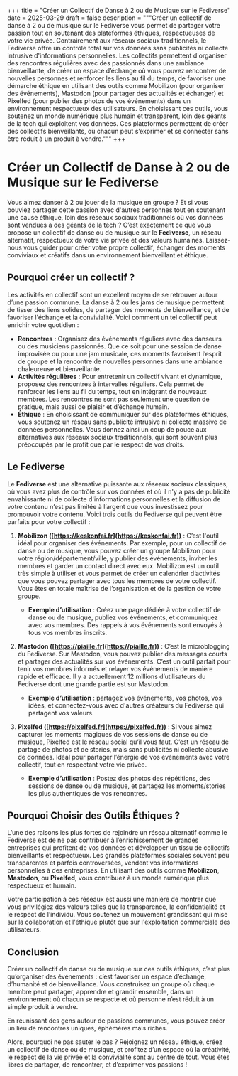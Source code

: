 +++
title = "Créer un Collectif de Danse à 2 ou de Musique sur le Fediverse"
date = 2025-03-29
draft = false 
description = """Créer un collectif de danse à 2 ou de musique sur le Fediverse vous permet de partager votre passion tout en soutenant des plateformes éthiques, respectueuses de votre vie privée. Contrairement aux réseaux sociaux traditionnels, le Fediverse offre un contrôle total sur vos données sans publicités ni collecte intrusive d'informations personnelles. Les collectifs permettent d'organiser des rencontres régulières avec des passionnés dans une ambiance bienveillante, de créer un espace d’échange où vous pouvez rencontrer de nouvelles personnes et renforcer les liens au fil du temps, de favoriser une démarche éthique en utilisant des outils comme Mobilizon (pour organiser des événements), Mastodon (pour partager des actualités et échanger) et Pixelfed (pour publier des photos de vos événements) dans un environnement respectueux des utilisateurs. En choisissant ces outils, vous soutenez un monde numérique plus humain et transparent, loin des géants de la tech qui exploitent vos données. Ces plateformes permettent de créer des collectifs bienveillants, où chacun peut s’exprimer et se connecter sans être réduit à un produit à vendre."""
+++
# **Créer un Collectif de Danse à 2 ou de Musique sur le Fediverse**

Vous aimez danser à 2 ou jouer de la musique en groupe ? Et si vous pouviez partager cette passion avec d'autres personnes tout en soutenant une cause éthique, loin des réseaux sociaux traditionnels où vos données sont vendues à des géants de la tech ? C’est exactement ce que vous propose un collectif de danse ou de musique sur le **Fediverse**, un réseau alternatif, respectueux de votre vie privée et des valeurs humaines. Laissez-nous vous guider pour créer votre propre collectif, échanger des moments conviviaux et créatifs dans un environnement bienveillant et éthique.

## Pourquoi créer un collectif ?

Les activités en collectif sont un excellent moyen de se retrouver autour d’une passion commune. La danse à 2 ou les jams de musique permettent de tisser des liens solides, de partager des moments de bienveillance, et de favoriser l'échange et la convivialité. Voici comment un tel collectif peut enrichir votre quotidien :

*   **Rencontres** : Organisez des événements réguliers avec des danseurs ou des musiciens passionnés. Que ce soit pour une session de danse improvisée ou pour une jam musicale, ces moments favorisent l’esprit de groupe et la rencontre de nouvelles personnes dans une ambiance chaleureuse et bienveillante.
*   **Activités régulières** : Pour entretenir un collectif vivant et dynamique, proposez des rencontres à intervalles réguliers. Cela permet de renforcer les liens au fil du temps, tout en intégrant de nouveaux membres. Les rencontres ne sont pas seulement une question de pratique, mais aussi de plaisir et d’échange humain.
*   **Éthique** : En choisissant de communiquer sur des plateformes éthiques, vous soutenez un réseau sans publicité intrusive ni collecte massive de données personnelles. Vous donnez ainsi un coup de pouce aux alternatives aux réseaux sociaux traditionnels, qui sont souvent plus préoccupés par le profit que par le respect de vos droits.

## Le Fediverse

Le **Fediverse** est une alternative puissante aux réseaux sociaux classiques, où vous avez plus de contrôle sur vos données et où il n'y a pas de publicité envahissante ni de collecte d'informations personnelles et la diffusion de votre contenu n’est pas limitée à l’argent que vous investissez pour promouvoir votre contenu. Voici trois outils du Fediverse qui peuvent être parfaits pour votre collectif :

1.  **Mobilizon ([https://keskonfai.fr](https://keskonfai.fr))** : C’est l'outil idéal pour organiser des événements. Par exemple, pour un collectif de danse ou de musique, vous pouvez créer un groupe Mobilizon pour votre région/département/ville, y publier des événements, inviter les membres et garder un contact direct avec eux. Mobilizon est un outil très simple à utiliser et vous permet de créer un calendrier d’activités que vous pouvez partager avec tous les membres de votre collectif. Vous êtes en totale maîtrise de l’organisation et de la gestion de votre groupe.
    
    *   **Exemple d’utilisation** : Créez une page dédiée à votre collectif de danse ou de musique, publiez vos événements, et communiquez avec vos membres. Des rappels à vos événements sont envoyés à tous vos membres inscrits.
2.  **Mastodon ([https://piaille.fr](https://piaille.fr))** : C’est le microblogging du Fediverse. Sur Mastodon, vous pouvez publier des messages courts et partager des actualités sur vos événements. C’est un outil parfait pour tenir vos membres informés et relayer vos événements de manière rapide et efficace. Il y a actuellement 12 millions d’utilisateurs du Fediverse dont une grande partie est sur Mastodon.
    
    *   **Exemple d’utilisation** : partagez vos événements, vos photos, vos idées, et connectez-vous avec d'autres créateurs du Fediverse qui partagent vos valeurs.
3.  **Pixelfed ([https://pixelfed.fr](https://pixelfed.fr))** : Si vous aimez capturer les moments magiques de vos sessions de danse ou de musique, Pixelfed est le réseau social qu’il vous faut. C’est un réseau de partage de photos et de stories, mais sans publicités ni collecte abusive de données. Idéal pour partager l’énergie de vos événements avec votre collectif, tout en respectant votre vie privée.
    
    *   **Exemple d’utilisation** : Postez des photos des répétitions, des sessions de danse ou de musique, et partagez les moments/stories les plus authentiques de vos rencontres.

## Pourquoi Choisir des Outils Éthiques ?

L’une des raisons les plus fortes de rejoindre un réseau alternatif comme le Fediverse est de ne pas contribuer à l’enrichissement de grandes entreprises qui profitent de vos données et développer un tissu de collectifs bienveillants et respectueux. Les grandes plateformes sociales souvent peu transparentes et parfois controversées, vendent vos informations personnelles à des entreprises. En utilisant des outils comme **Mobilizon**, **Mastodon**, ou **Pixelfed**, vous contribuez à un monde numérique plus respectueux et humain.

Votre participation à ces réseaux est aussi une manière de montrer que vous privilégiez des valeurs telles que la transparence, la confidentialité et le respect de l’individu. Vous soutenez un mouvement grandissant qui mise sur la collaboration et l'éthique plutôt que sur l'exploitation commerciale des utilisateurs.

## Conclusion

Créer un collectif de danse ou de musique sur ces outils éthiques, c’est plus qu’organiser des événements : c’est favoriser un espace d’échange, d’humanité et de bienveillance. Vous construisez un groupe où chaque membre peut partager, apprendre et grandir ensemble, dans un environnement où chacun se respecte et où personne n’est réduit à un simple produit à vendre.

En réunissant des gens autour de passions communes, vous pouvez créer un lieu de rencontres uniques, éphémères mais riches.

Alors, pourquoi ne pas sauter le pas ? Rejoignez un réseau éthique, créez un collectif de danse ou de musique, et profitez d’un espace où la créativité, le respect de la vie privée et la convivialité sont au centre de tout. Vous êtes libres de partager, de rencontrer, et d’exprimer vos passions !